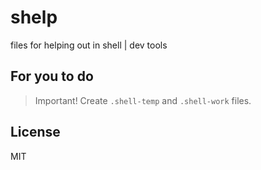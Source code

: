 # shelp

files for helping out in shell | dev tools

## For you to do

> Important! Create `.shell-temp` and `.shell-work` files.

## License

MIT
